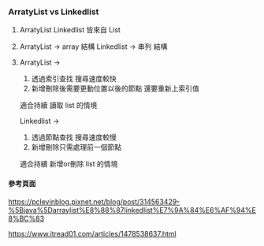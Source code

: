 ### ArratyList vs Linkedlist ###

1. ArratyList Linkedlist 皆來自 List

2. ArratyList -> array 結構
   Linkedlist -> 串列 結構

3. ArratyList -> 
    
    1. 透過索引查找 搜尋速度較快
    2. 新增刪除後需要更動位置以後的節點
       還要重新上索引值 

    適合持續 讀取 list 的情境
   
   Linkedlist -> 
    
    1. 透過節點查找 搜尋速度較慢
    2. 新增刪除只需處理前一個節點

    適合持續 新增or刪除 list 的情境


#### 參考頁面 ####

https://pclevinblog.pixnet.net/blog/post/314563429-%5Bjava%5Darraylist%E8%88%87linkedlist%E7%9A%84%E6%AF%94%E8%BC%83

https://www.itread01.com/articles/1478538637.html

